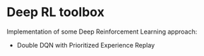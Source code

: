 # Deep RL toolbox
Implementation of some Deep Reinforcement Learning approach:
- Double DQN with Prioritized Experience Replay
